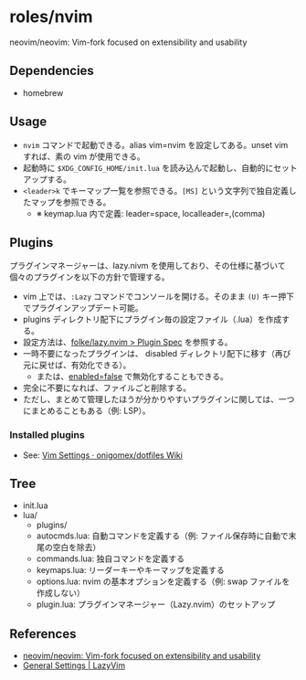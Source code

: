 # roles/nvim
neovim/neovim: Vim-fork focused on extensibility and usability



## Dependencies
- homebrew



## Usage
- `nvim` コマンドで起動できる。alias vim=nvim を設定してある。unset vim すれば、素の vim が使用できる。
- 起動時に `$XDG_CONFIG_HOME/init.lua` を読み込んで起動し、自動的にセットアップする。
- `<leader>k` でキーマップ一覧を参照できる。`[MS]` という文字列で独自定義したマップを参照できる。
  - ※ keymap.lua 内で定義: leader=space, localleader=,(comma)



## Plugins
プラグインマネージャーは、lazy.nivm を使用しており、その仕様に基づいて個々のプラグインを以下の方針で管理する。

- vim 上では、`:Lazy` コマンドでコンソールを開ける。そのまま `(U)` キー押下でプラグインアップデート可能。
- plugins ディレクトリ配下にプラグイン毎の設定ファイル（.lua）を作成する。
- 設定方法は、[folke/lazy.nvim > Plugin Spec](htps://github.com/folke/lazy.nvim?tab=readme-ov-file#-plugin-spec) を参照する。
- 一時不要になったプラグインは、 disabled ディレクトリ配下に移す（再び元に戻せば、有効化できる）。
  - または、[enabled=false](https://www.lazyvim.org/configuration/plugins#-disabling-plugins) で無効化することもできる。
- 完全に不要になれば、ファイルごと削除する。
- ただし、まとめて管理したほうが分かりやすいプラグインに関しては、一つにまとめることもある（例: LSP）。


### Installed plugins
- See: [Vim Settings · onigomex/dotfiles Wiki](https://github.com/onigomex/dotfiles/wiki/Vim-Settings)



## Tree
- init.lua
- lua/
  - plugins/
  - autocmds.lua: 自動コマンドを定義する（例: ファイル保存時に自動で末尾の空白を除去）
  - commands.lua: 独自コマンドを定義する
  - keymaps.lua: リーダーキーやキーマップを定義する
  - options.lua: nvim の基本オプションを定義する（例: swap ファイルを作成しない）
  - plugin.lua: プラグインマネージャー（Lazy.nvim）のセットアップ



## References
- [neovim/neovim: Vim-fork focused on extensibility and usability](https://github.com/neovim/neovim)
- [General Settings | LazyVim](https://www.lazyvim.org/configuration/general)

